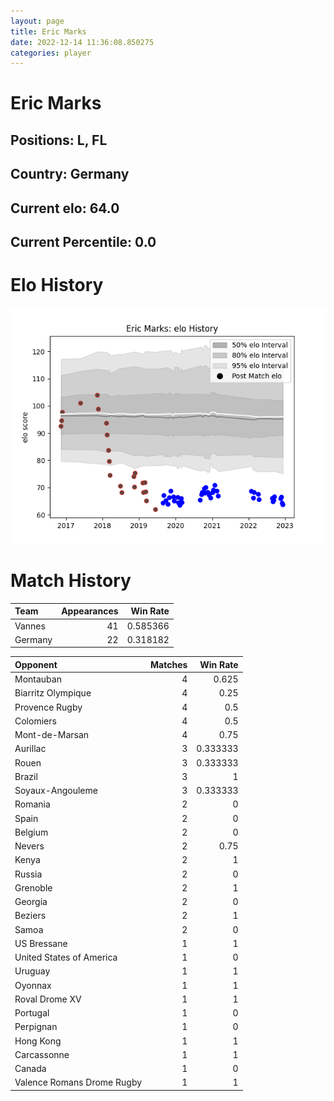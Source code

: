 ```yaml
---  
layout: page  
title: Eric Marks  
date: 2022-12-14 11:36:08.850275  
categories: player  
---
```

# Eric Marks

## Positions: L, FL

## Country: Germany

## Current elo: 64.0

## Current Percentile: 0.0

# Elo History


![elo history](history_EricMarks.png)
# Match History


| Team    |   Appearances |   Win Rate |
|:--------|--------------:|-----------:|
| Vannes  |            41 |   0.585366 |
| Germany |            22 |   0.318182 |

| Opponent                   |   Matches |   Win Rate |
|:---------------------------|----------:|-----------:|
| Montauban                  |         4 |   0.625    |
| Biarritz Olympique         |         4 |   0.25     |
| Provence Rugby             |         4 |   0.5      |
| Colomiers                  |         4 |   0.5      |
| Mont-de-Marsan             |         4 |   0.75     |
| Aurillac                   |         3 |   0.333333 |
| Rouen                      |         3 |   0.333333 |
| Brazil                     |         3 |   1        |
| Soyaux-Angouleme           |         3 |   0.333333 |
| Romania                    |         2 |   0        |
| Spain                      |         2 |   0        |
| Belgium                    |         2 |   0        |
| Nevers                     |         2 |   0.75     |
| Kenya                      |         2 |   1        |
| Russia                     |         2 |   0        |
| Grenoble                   |         2 |   1        |
| Georgia                    |         2 |   0        |
| Beziers                    |         2 |   1        |
| Samoa                      |         2 |   0        |
| US Bressane                |         1 |   1        |
| United States of America   |         1 |   0        |
| Uruguay                    |         1 |   1        |
| Oyonnax                    |         1 |   1        |
| Roval Drome XV             |         1 |   1        |
| Portugal                   |         1 |   0        |
| Perpignan                  |         1 |   0        |
| Hong Kong                  |         1 |   1        |
| Carcassonne                |         1 |   1        |
| Canada                     |         1 |   0        |
| Valence Romans Drome Rugby |         1 |   1        |